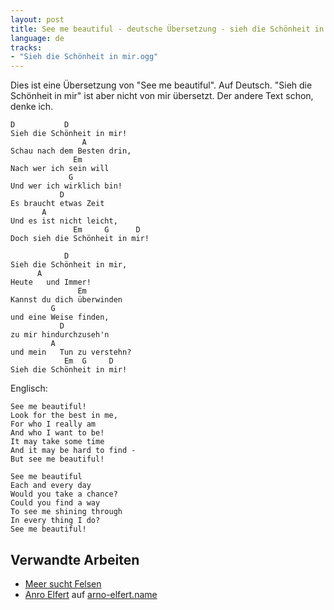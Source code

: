 ```yaml
---
layout: post
title: See me beautiful - deutsche Übersetzung - sieh die Schönheit in mir
language: de
tracks:
- "Sieh die Schönheit in mir.ogg"
---
```


Dies ist eine Übersetzung von "See me beautiful". Auf Deutsch.
"Sieh die Schönheit in mir" ist aber nicht von mir übersetzt.
Der andere Text schon, denke ich.

```
D           D
Sieh die Schönheit in mir!
                A
Schau nach dem Besten drin,
              Em
Nach wer ich sein will
             G
Und wer ich wirklich bin!
           D
Es braucht etwas Zeit
       A
Und es ist nicht leicht,
              Em     G      D
Doch sieh die Schönheit in mir!

            D
Sieh die Schönheit in mir,
      A
Heute   und Immer!
               Em
Kannst du dich überwinden
         G
und eine Weise finden,
           D
zu mir hindurchzuseh'n
         A
und mein   Tun zu verstehn?
            Em  G     D
Sieh die Schönheit in mir!

```

Englisch:

```
See me beautiful!
Look for the best in me,
For who I really am
And who I want to be!
It may take some time
And it may be hard to find - 
But see me beautiful!

See me beautiful
Each and every day
Would you take a chance?
Could you find a way
To see me shining through
In every thing I do?
See me beautiful!

```

Verwandte Arbeiten
------------------

- [Meer sucht Felsen](https://www.christ-sucht-christ.de/weblog/MeersuchtFelsen/41740/)
- [Anro Elfert](http://www.arno-elfert.name/songs/Seh_die_Schoenheit_in_mir.pdf) auf [arno-elfert.name](http://arno-elfert.name/)


